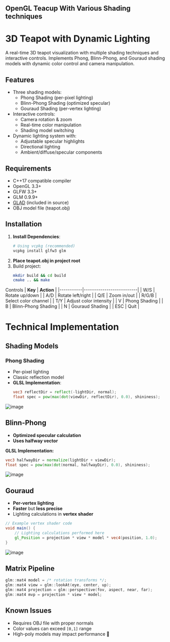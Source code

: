 ## OpenGL Teacup With Various Shading techniques

# 3D Teapot with Dynamic Lighting

A real-time 3D teapot visualization with multiple shading techniques and interactive controls. Implements Phong, Blinn-Phong, and Gouraud shading models with dynamic color control and camera manipulation.

## Features

- Three shading models:
  - Phong Shading (per-pixel lighting)
  - Blinn-Phong Shading (optimized specular)
  - Gouraud Shading (per-vertex lighting)
- Interactive controls:
  - Camera rotation & zoom
  - Real-time color manipulation
  - Shading model switching
- Dynamic lighting system with:
  - Adjustable specular highlights
  - Directional lighting
  - Ambient/diffuse/specular components

## Requirements

- C++17 compatible compiler
- OpenGL 3.3+
- GLFW 3.3+
- GLM 0.9.9+
- [GLAD](https://glad.dav1d.de/) (included in source)
- OBJ model file (teapot.obj)

## Installation

1. **Install Dependencies**:
   ```bash
   # Using vcpkg (recommended)
   vcpkg install glfw3 glm
2. **Place teapot.obj in project root**
3. Build project:
   ```bash
   mkdir build && cd build
   cmake .. && make

Controls
| **Key**   | **Action**               |
|-----------|--------------------------|
| W/S       | Rotate up/down           |
| A/D       | Rotate left/right        |
| Q/E       | Zoom in/out              |
| R/G/B     | Select color channel     |
| T/Y       | Adjust color intensity   |
| V         | Phong Shading            |
| B         | Blinn-Phong Shading      |
| N         | Gouraud Shading          |
| ESC       | Quit                     |

# Technical Implementation

## Shading Models

### Phong Shading
- Per-pixel lighting
- Classic reflection model
- **GLSL Implementation**:
  ```glsl
  vec3 reflectDir = reflect(-lightDir, normal);
  float spec = pow(max(dot(viewDir, reflectDir), 0.0), shininess);
![image](https://github.com/user-attachments/assets/75cb8cb6-4619-482c-81b3-280b53931ede)



## Blinn-Phong
- **Optimized specular calculation**  
- **Uses halfway vector**  

**GLSL Implementation:**  
```glsl
vec3 halfwayDir = normalize(lightDir + viewDir);
float spec = pow(max(dot(normal, halfwayDir), 0.0), shininess);
```
![image](https://github.com/user-attachments/assets/7314b303-aebd-49b1-80e5-833999a0a6bd)


## Gouraud

- **Per-vertex lighting**
- **Faster** but **less precise**
- Lighting calculations in **vertex shader**

```glsl
// Example vertex shader code
void main() {
    // Lighting calculations performed here
    gl_Position = projection * view * model * vec4(position, 1.0);
}
```
![image](https://github.com/user-attachments/assets/ce92364c-72fe-4319-af9a-b006a297cb42)



## Matrix Pipeline

```cpp
glm::mat4 model = /* rotation transforms */;
glm::mat4 view = glm::lookAt(eye, center, up);
glm::mat4 projection = glm::perspective(fov, aspect, near, far);
glm::mat4 mvp = projection * view * model;
```

## Known Issues

- Requires OBJ file with proper normals  
- Color values can exceed `[0,1]` range  
- High-poly models may impact performance
🚀
